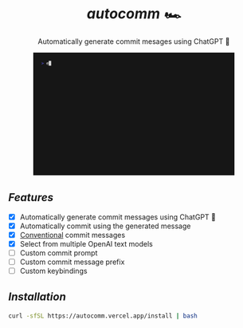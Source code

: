 <div align="center">
  <h1>
    <i>autocomm 🏎️</i>
  </h1>

  Automatically generate commit mesages using ChatGPT 🤖

  <img src="./cinema/movie.gif" alt="demo" width="80%" />
</div>

## *Features*
- [x] Automatically generate commit messages using ChatGPT 🤖
- [x] Automatically commit using the generated message
- [x] [Conventional](https://www.conventionalcommits.org/en/v1.0.0/) commit messages
- [x] Select from multiple OpenAI text models
- [ ] Custom commit prompt
- [ ] Custom commit message prefix
- [ ] Custom keybindings

## *Installation*
```sh
curl -sfSL https://autocomm.vercel.app/install | bash
```
